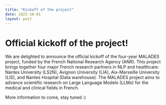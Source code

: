 ```yaml
---
title: "Kickoff of the project"
date: 2023-10-01
layout: post
---
```


# Official kickoff of the project!

We are delighted to announce the official kickoff of the four-year MALADES project, funded by the French National Research Agency (ANR). This project brings together four major French research partners in NLP and healthcare: Nantes University (LS2N), Avignon University (LIA), Aix-Marseille University (LIS), and Nantes Hospital (Data warehouse). The MALADES project aims to advance scientific research on Large Language Models (LLMs) for the medical and clinical fields in French.

More information to come, stay tuned :)
